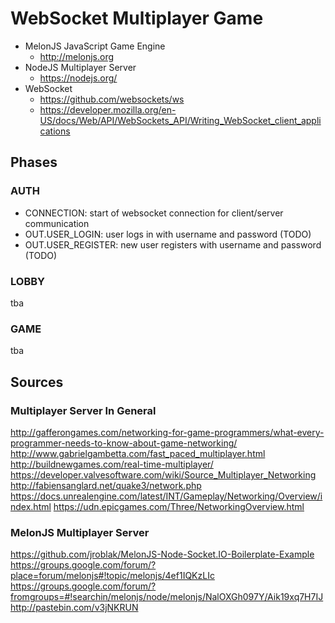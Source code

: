 # WebSocket Multiplayer Game

* MelonJS JavaScript Game Engine
  - http://melonjs.org
* NodeJS Multiplayer Server
  - https://nodejs.org/
* WebSocket
  - https://github.com/websockets/ws
  - https://developer.mozilla.org/en-US/docs/Web/API/WebSockets_API/Writing_WebSocket_client_applications

## Phases

### AUTH

* CONNECTION: start of websocket connection for client/server communication
* OUT.USER_LOGIN: user logs in with username and password (TODO)
* OUT.USER_REGISTER: new user registers with username and password (TODO)

### LOBBY
tba

### GAME
tba


## Sources

### Multiplayer Server In General
http://gafferongames.com/networking-for-game-programmers/what-every-programmer-needs-to-know-about-game-networking/
http://www.gabrielgambetta.com/fast_paced_multiplayer.html
http://buildnewgames.com/real-time-multiplayer/
https://developer.valvesoftware.com/wiki/Source_Multiplayer_Networking
http://fabiensanglard.net/quake3/network.php
https://docs.unrealengine.com/latest/INT/Gameplay/Networking/Overview/index.html
https://udn.epicgames.com/Three/NetworkingOverview.html

### MelonJS Multiplayer Server
https://github.com/jroblak/MelonJS-Node-Socket.IO-Boilerplate-Example
https://groups.google.com/forum/?place=forum/melonjs#!topic/melonjs/4ef1IQKzLIc
https://groups.google.com/forum/?fromgroups=#!searchin/melonjs/node/melonjs/NalOXGh097Y/Aik19xq7H7IJ
http://pastebin.com/v3jNKRUN

